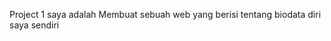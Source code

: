 <!-- Project Portpolio Raif Fahmi -->
Project 1 saya adalah Membuat sebuah web yang berisi 
tentang biodata diri saya sendiri
